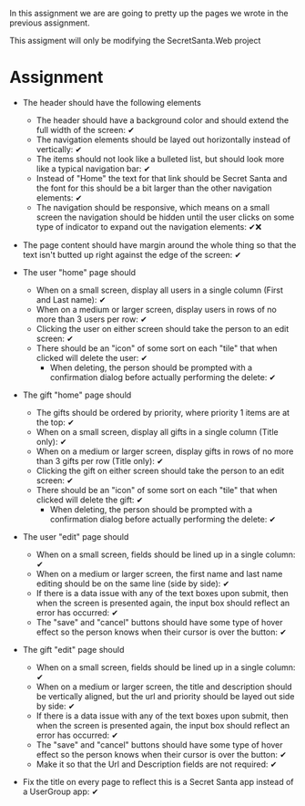 In this assignment we are are going to pretty up the pages we wrote in the previous assignment.

This assigment will only be modifying the SecretSanta.Web project

# Assignment

- The header should have the following elements
  - The header should have a background color and should extend the full width of the screen: ✔
  - The navigation elements should be layed out horizontally instead of vertically: ✔
  - The items should not look like a bulleted list, but should look more like a typical navigation bar: ✔
  - Instead of "Home" the text for that link should be Secret Santa and the font for this should be a bit larger than the other navigation elements: ✔
  - The navigation should be responsive, which means on a small screen the navigation should be hidden until the user clicks on some type of indicator to expand out the navigation elements: ✔❌

- The page content should have margin around the whole thing so that the text isn't butted up right against the edge of the screen: ✔

- The user "home" page should
  - When on a small screen, display all users in a single column (First and Last name): ✔
  - When on a medium or larger screen, display users in rows of no more than 3 users per row: ✔
  - Clicking the user on either screen should take the person to an edit screen: ✔
  - There should be an "icon" of some sort on each "tile" that when clicked will delete the user: ✔
    - When deleting, the person should be prompted with a confirmation dialog before actually performing the delete: ✔

- The gift "home" page should
  - The gifts should be ordered by priority, where priority 1 items are at the top: ✔
  - When on a small screen, display all gifts in a single column (Title only): ✔
  - When on a medium or larger screen, display gifts in rows of no more than 3 gifts per row (Title only): ✔
  - Clicking the gift on either screen should take the person to an edit screen: ✔
  - There should be an "icon" of some sort on each "tile" that when clicked will delete the gift: ✔
    - When deleting, the person should be prompted with a confirmation dialog before actually performing the delete: ✔

- The user "edit" page should
  - When on a small screen, fields should be lined up in a single column: ✔
  - When on a medium or larger screen, the first name and last name editing should be on the same line (side by side): ✔
  - If there is a data issue with any of the text boxes upon submit, then when the screen is presented again, the input box should reflect an error has occurred: ✔
  - The "save" and "cancel" buttons should have some type of hover effect so the person knows when their cursor is over the button: ✔

- The gift "edit" page should
  - When on a small screen, fields should be lined up in a single column: ✔
  - When on a medium or larger screen, the title and description should be vertically aligned, but the url and priority should be layed out side by side: ✔
  - If there is a data issue with any of the text boxes upon submit, then when the screen is presented again, the input box should reflect an error has occurred: ✔
  - The "save" and "cancel" buttons should have some type of hover effect so the person knows when their cursor is over the button: ✔
  - Make it so that the Url and Description fields are not required: ✔
  
- Fix the title on every page to reflect this is a Secret Santa app instead of a UserGroup app: ✔